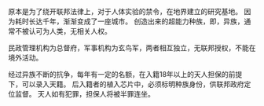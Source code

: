 原本是为了绕开联邦法律上，对于人体实验的禁令，在地界建立的研究基地。
因为耗时长达千年，渐渐变成了一座城市。
创造出来的超能力种族，即，异族，通常不被认可为人类，无相关人权。

民政管理机构为总督府，军事机构为玄鸟军，两者相互独立，无联邦授权，不能在境外活动。

经过异族不断的抗争，每年有一定的名额，在入籍18年以上的天人担保的前提下，可以录入天籍。
后入籍者的植入芯片中，必须标明种族身份，供联邦政府定位监督。
天人如有犯罪，担保人将被半罪连坐。

